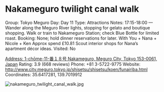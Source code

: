 # Nakameguro twilight canal walk

Group: Tokyo Meguro
Day: Day 11
Type: Attractions
Notes: 17:15-18:00 — Wander along the Meguro River lights, stopping for gelato and boutique shopping. Walk or train to Nakameguro Station; check Blue Bottle for limited roast. Booking: None; hold dinner reservations for later. With You + Nana + Nicole + Ken Approx spend £10.81 Scout interior shops for Nana’s apartment décor ideas.
Visited: No

[Address: 1-chōme-11-番１８号 Nakameguro, Meguro City, Tokyo 153-0061, Japan](https://maps.google.com/?cid=10070035784612226703)
Rating: 3.9 (668 reviews)
Phone: +81 3-5722-9775
Website: http://www.city.meguro.tokyo.jp/shisetsu/shisetsu/koen/funairiba.html
Coordinates: 35.6417281, 139.7019912

![nakameguro_twilight_canal_walk.jpg](Nakameguro%20twilight%20canal%20walk%20nakamegurotw01f7e87184/nakameguro_twilight_canal_walk.jpg)
